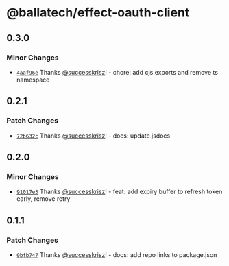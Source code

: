 # @ballatech/effect-oauth-client

## 0.3.0

### Minor Changes

- [`4aaf96e`](https://github.com/successkrisz/effect-packages/commit/4aaf96ea20a6d3e9d443cf980975f24b43d0fc36) Thanks [@successkrisz](https://github.com/successkrisz)! - chore: add cjs exports and remove ts namespace

## 0.2.1

### Patch Changes

- [`72b632c`](https://github.com/successkrisz/effect-packages/commit/72b632ce5b9463a72a287887cf68ce5916b1ffd9) Thanks [@successkrisz](https://github.com/successkrisz)! - docs: update jsdocs

## 0.2.0

### Minor Changes

- [`91017e3`](https://github.com/successkrisz/effect-packages/commit/91017e342af8941058af51d7f9428d53760ca5be) Thanks [@successkrisz](https://github.com/successkrisz)! - feat: add expiry buffer to refresh token early, remove retry

## 0.1.1

### Patch Changes

- [`0bfb747`](https://github.com/successkrisz/effect-packages/commit/0bfb747c38176767f89e2c41e77a0d2e15d82809) Thanks [@successkrisz](https://github.com/successkrisz)! - docs: add repo links to package.json
